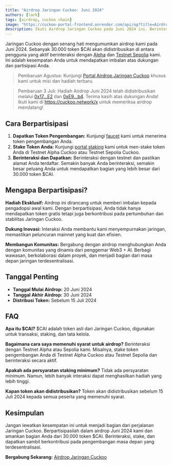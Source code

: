 ```yaml
---
title: "Airdrop Jaringan Cuckoo: Juni 2024"
authors: [lark]
tags: [airdrop, cuckoo chain]
image: "https://cuckoo-portal-frontend.onrender.com/api/og?title=Airdrop%20Jaringan%20Cuckoo%3A%20Juni%202024"
description: Ikuti Airdrop Jaringan Cuckoo pada Juni 2024 ini. Berinteraksi dengan Testnet Alpha dan Sepolia kami untuk mendapatkan bagian Anda dari 30.000 token $CAI. Jangan lewatkan!
---
```


Jaringan Cuckoo dengan senang hati mengumumkan airdrop kami pada Juni 2024. Sebanyak 30.000 token $CAI akan didistribusikan di antara pengguna yang aktif berinteraksi dengan [Alpha](https://scan.cuckoo.network/) dan [Testnet Sepolia](https://testnet-scan.cuckoo.network/) kami. Ini adalah kesempatan Anda untuk mendapatkan imbalan atas dukungan dan partisipasi Anda.

> Pembaruan Agustus: Kunjungi [Portal Airdrop Jaringan Cuckoo](https://cuckoo.network/portal/airdrop) khusus kami untuk misi dan hadiah terbaru.

> Pembaruan 3 Juli: Hadiah Airdrop Juni 2024 telah didistribusikan melalui [0x17...E2](https://scan.cuckoo.network/address/0x17Ee826fB6E9Cf7Bc1433a50215A62Ff49999CE2) dan [0xE9...b4](https://scan.cuckoo.network/address/0xE92f753D70B650424677B206Afd616A895D32eb4). Terima kasih atas dukungan Anda! Ikuti kami di https://cuckoo.network/x untuk memeriksa airdrop mendatang!

## Cara Berpartisipasi

1. **Dapatkan Token Pengembangan:** Kunjungi [faucet](https://cuckoo.network/portal/faucet/) kami untuk menerima token pengembangan Anda.
2. **Stake Token Anda:** Kunjungi [portal staking](https://cuckoo.network/portal/staking/testnet) kami untuk men-stake token Anda di Testnet Alpha Cuckoo atau Testnet Sepolia Cuckoo.
3. **Berinteraksi dan Dapatkan:** Berinteraksi dengan testnet dan pastikan alamat Anda terdaftar. Semakin banyak Anda berinteraksi, semakin besar peluang Anda untuk mendapatkan bagian yang lebih besar dari 30.000 token $CAI.

## Mengapa Berpartisipasi?

**Hadiah Eksklusif:** Airdrop ini dirancang untuk memberi imbalan kepada pengadopsi awal kami. Dengan berpartisipasi, Anda tidak hanya mendapatkan token gratis tetapi juga berkontribusi pada pertumbuhan dan stabilitas Jaringan Cuckoo.

**Dukung Inovasi:** Interaksi Anda membantu kami menyempurnakan jaringan, memastikan peluncuran mainnet yang kuat dan efisien.

**Membangun Komunitas:** Bergabung dengan airdrop menghubungkan Anda dengan komunitas yang dinamis dari penggemar Web3 + AI. Berbagi wawasan, berkolaborasi dalam proyek, dan menjadi bagian dari masa depan jaringan terdesentralisasi.

## Tanggal Penting

- **Tanggal Mulai Airdrop:** 20 Juni 2024
- **Tanggal Akhir Airdrop:** 30 Juni 2024
- **Distribusi Token:** Sebelum 15 Juli 2024

## FAQ

**Apa itu $CAI?** $CAI adalah token asli dari Jaringan Cuckoo, digunakan untuk transaksi, staking, dan tata kelola.

**Bagaimana cara saya memenuhi syarat untuk airdrop?** Berinteraksi dengan Testnet Alpha atau Sepolia kami. Misalnya, stake token pengembangan Anda di Testnet Alpha Cuckoo atau Testnet Sepolia dan berinteraksi secara aktif.

**Apakah ada persyaratan staking minimum?** Tidak ada persyaratan minimum. Namun, lebih banyak interaksi dapat menghasilkan hadiah yang lebih tinggi.

**Kapan token akan didistribusikan?** Token akan didistribusikan sebelum 15 Juli 2024 kepada semua peserta yang memenuhi syarat.

## Kesimpulan

Jangan lewatkan kesempatan ini untuk menjadi bagian dari perjalanan Jaringan Cuckoo. Berpartisipasilah dalam airdrop Juni 2024 kami dan amankan bagian Anda dari 30.000 token $CAI. Berinteraksi, stake, dan dapatkan sambil berkontribusi pada pengembangan masa depan yang terdesentralisasi.

**Bergabung Sekarang:** [Airdrop Jaringan Cuckoo](https://cuckoo.network/portal/faucet/)
